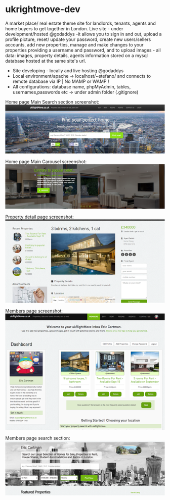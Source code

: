 # ukrightmove-dev

A market place/ real estate theme site for landlords, tenants, agents and home buyers to get together in London.
Live site - under development/hosted @godaddys -it allows you to sign in and out, upload a profile picture, reset/ update your password, create new users/sellers accounts, add new properties, manage and make changes to your properties providing a username and password, and to upload images -  all data: images, property details, agents information stored on a mysql database hosted at the same site's url.

- Site developing - locally and live hosting @godaddys
- Local environment/apache -> localhost/~stefano/
  and connects to remote database via IP | No MAMP or WAMP !  
- All configurations: database name, phpMyAdmin, tables, usernames,passwords etc -> under admin folder (.gitignore)

Home page Main Search section screenshot:
![Home page Main Search section screenshot](/images/screenshots/homepage_top_search_area.png?raw=true "Home page Main Search section screenshot")

Home page Main Carousel screenshot:
![Home page Main Carousel screenshot](/images/screenshots/ssliderhome.png?raw=true "Home page Main Carousel screenshot")

Property detail page screenshot:
![current property-detail.php screenshot](/images/ukrmove-screenshot.png?raw=true "current property-detail.php screenshot")

Members page screenshot:
![members page screenshot](/images/screenshots/eric-cartman-inbox.png?raw=true "members page screenshot")

Members page search section:
![members search screenshot](/images/screenshots/membersearch.jpg?raw=true "members search area screenshot")

